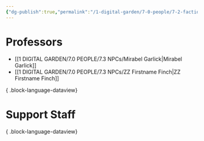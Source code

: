 ```yaml
---
{"dg-publish":true,"permalink":"/1-digital-garden/7-0-people/7-2-factions/7-2-2-hogwarts-faculty/"}
---
```


# Professors

- [[1 DIGITAL GARDEN/7.0 PEOPLE/7.3 NPCs/Mirabel Garlick\|Mirabel Garlick]]
- [[1 DIGITAL GARDEN/7.0 PEOPLE/7.3 NPCs/ZZ Firstname Finch\|ZZ Firstname Finch]]

{ .block-language-dataview}

# Support Staff


{ .block-language-dataview}
